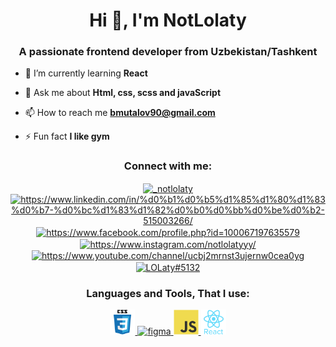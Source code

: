 <h1 align="center">Hi 👋, I'm NotLolaty</h1>
<h3 align="center">A passionate frontend developer from Uzbekistan/Tashkent</h3>

- 🌱 I’m currently learning **React**

- 💬 Ask me about **Html, css, scss and javaScript**

- 📫 How to reach me **bmutalov90@gmail.com**

- ⚡ Fun fact **I like gym**

<h3 align="center">Connect with me:</h3>
<p align="center">
<a href="https://twitter.com/_notlolaty" target="blank"><img align="center" src="https://raw.githubusercontent.com/rahuldkjain/github-profile-readme-generator/master/src/images/icons/Social/twitter.svg" alt="_notlolaty" height="30" width="40" /></a>
<a href="https://linkedin.com/in/https://www.linkedin.com/in/%d0%b1%d0%b5%d1%85%d1%80%d1%83%d0%b7-%d0%bc%d1%83%d1%82%d0%b0%d0%bb%d0%be%d0%b2-515003266/" target="blank"><img align="center" src="https://raw.githubusercontent.com/rahuldkjain/github-profile-readme-generator/master/src/images/icons/Social/linked-in-alt.svg" alt="https://www.linkedin.com/in/%d0%b1%d0%b5%d1%85%d1%80%d1%83%d0%b7-%d0%bc%d1%83%d1%82%d0%b0%d0%bb%d0%be%d0%b2-515003266/" height="30" width="40" /></a>
<a href="https://fb.com/https://www.facebook.com/profile.php?id=100067197635579" target="blank"><img align="center" src="https://raw.githubusercontent.com/rahuldkjain/github-profile-readme-generator/master/src/images/icons/Social/facebook.svg" alt="https://www.facebook.com/profile.php?id=100067197635579" height="30" width="40" /></a>
<a href="https://instagram.com/https://www.instagram.com/notlolatyyy/" target="blank"><img align="center" src="https://raw.githubusercontent.com/rahuldkjain/github-profile-readme-generator/master/src/images/icons/Social/instagram.svg" alt="https://www.instagram.com/notlolatyyy/" height="30" width="40" /></a>
<a href="https://www.youtube.com/c/https://www.youtube.com/channel/ucbj2mrnst3ujernw0cea0yg" target="blank"><img align="center" src="https://raw.githubusercontent.com/rahuldkjain/github-profile-readme-generator/master/src/images/icons/Social/youtube.svg" alt="https://www.youtube.com/channel/ucbj2mrnst3ujernw0cea0yg" height="30" width="40" /></a>
<a href="https://discord.gg/LOLaty#5132" target="blank"><img align="center" src="https://raw.githubusercontent.com/rahuldkjain/github-profile-readme-generator/master/src/images/icons/Social/discord.svg" alt="LOLaty#5132" height="30" width="40" /></a>
</p>

<h3 align="center">Languages and Tools, That I use:</h3>
<p align="center"> <a href="https://www.w3schools.com/css/" target="_blank" rel="noreferrer"> <img src="https://raw.githubusercontent.com/devicons/devicon/master/icons/css3/css3-original-wordmark.svg" alt="css3" width="40" height="40"/> </a> <a href="https://www.figma.com/" target="_blank" rel="noreferrer"> <img src="https://www.vectorlogo.zone/logos/figma/figma-icon.svg" alt="figma" width="40" height="40"/> </a> <a href="https://developer.mozilla.org/en-US/docs/Web/JavaScript" target="_blank" rel="noreferrer"> <img src="https://raw.githubusercontent.com/devicons/devicon/master/icons/javascript/javascript-original.svg" alt="javascript" width="40" height="40"/> </a> <a href="https://reactjs.org/" target="_blank" rel="noreferrer"> <img src="https://raw.githubusercontent.com/devicons/devicon/master/icons/react/react-original-wordmark.svg" alt="react" width="40" height="40"/> </a> </p>
